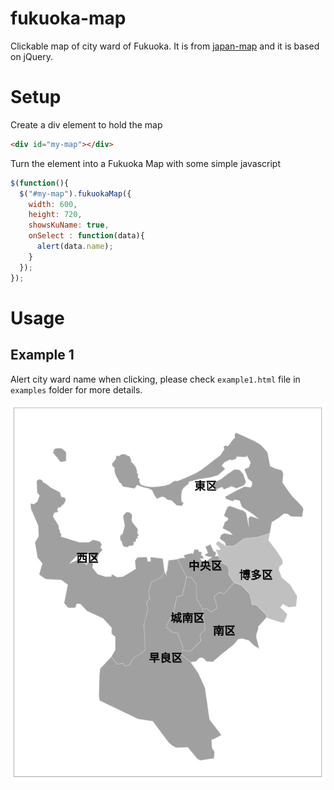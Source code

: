 # fukuoka-map
Clickable map of city ward of Fukuoka. It is from [japan-map](http://takemaru-hirai.github.io/japan-map/) and it is based on jQuery.

# Setup

Create a div element to hold the map

```html
<div id="my-map"></div>
```

Turn the element into a Fukuoka Map with some simple javascript

```javascript
$(function(){
  $("#my-map").fukuokaMap({
    width: 600,
    height: 720,
    showsKuName: true,
    onSelect : function(data){
      alert(data.name);
    }
  });
});
```

# Usage

## Example 1
Alert city ward name when clicking, please check `example1.html` file in `examples` folder for more details.  

![ex1](img/fukuoka_example1.png)
